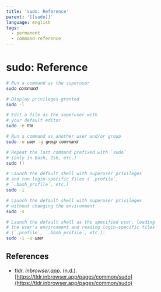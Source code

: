 ```yaml
---
title: 'sudo: Reference'
parent: '[[sudo]]'
language: english
tags:
  - permanent
  - command-reference
---
```


# sudo: Reference

```bash
# Run a command as the superuser
sudo 𝑐𝑜𝑚𝑚𝑎𝑛𝑑

# Display privileges granted
sudo -l

# Edit a file as the superuser with
# your default editor
sudo -e 𝑓𝑖𝑙𝑒

# Run a command as another user and/or group
sudo -u 𝑢𝑠𝑒𝑟 -g 𝑔𝑟𝑜𝑢𝑝 𝑐𝑜𝑚𝑚𝑎𝑛𝑑

# Repeat the last command prefixed with `sudo`
# (only in Bash, Zsh, etc.)
sudo !!

# Launch the default shell with superuser privileges
# and run login-specific files (`.profile`,
# `.bash_profile`, etc.)
sudo -i

# Launch the default shell with superuser privileges
# without changing the environment
sudo -s

# Launch the default shell as the specified user, loading
# the user's environment and reading login-specific files
# (`.profile`, `.bash_profile`, etc.):
sudo -i -u 𝑢𝑠𝑒𝑟
```

## References

- tldr. _inbrowser.app_. (n.d.). [https://tldr.inbrowser.app/pages/common/sudo](https://tldr.inbrowser.app/pages/common/sudo)
